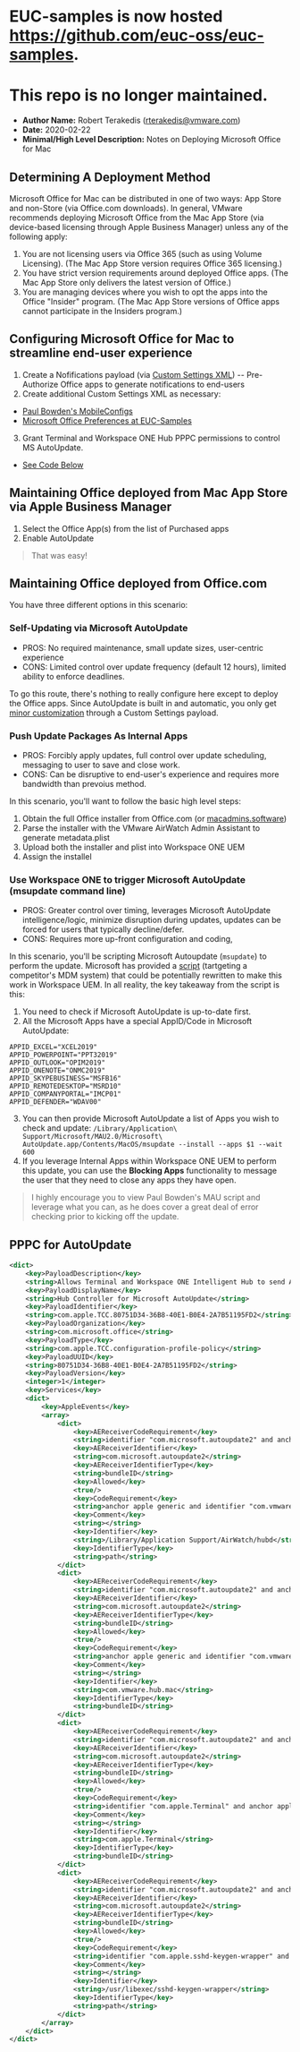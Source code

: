 # EUC-samples is now hosted https://github.com/euc-oss/euc-samples.
# This repo is no longer maintained.

* **Author Name:**  Robert Terakedis (rterakedis@vmware.com)
* **Date:**  2020-02-22
* **Minimal/High Level Description:**    Notes on Deploying Microsoft Office for Mac

## Determining A Deployment Method

Microsoft Office for Mac can be distributed in one of two ways:  App Store and non-Store (via Office.com downloads).  In general, VMware recommends deploying Microsoft Office from the Mac App Store (via device-based licensing through Apple Business Manager) unless any of the following apply: 

1. You are not licensing users via Office 365 (such as using Volume Licensing).   (The Mac App Store version requires Office 365 licensing.)
2. You have strict version requirements around deployed Office apps.   (The Mac App Store only delivers the latest version of Office.)
3. You are managing devices where you wish to opt the apps into the Office "Insider" program.  (The Mac App Store versions of Office apps cannot participate in the Insiders program.)

## Configuring Microsoft Office for Mac to streamline end-user experience

1. Create a Nofifications payload (via [Custom Settings XML](https://aka.ms/office-notifications-payload)) -- Pre-Authorize Office apps to generate notifications to end-users
2. Create additional Custom Settings XML as necessary:
  - [Paul Bowden's MobileConfigs](https://github.com/pbowden-msft/MobileConfigs)
  - [Microsoft Office Preferences at EUC-Samples](https://github.com/vmware-samples/euc-samples/blob/master/macOS-Samples/CustomXMLProfiles/Microsoft%20Office%202016/Microsoft-Office-2016.md)
3. Grant Terminal and Workspace ONE Hub PPPC permissions to control MS AutoUpdate. 
  - [See Code Below](#PPPC-for-AutoUpdate)

## Maintaining Office deployed from Mac App Store via Apple Business Manager

1. Select the Office App(s) from the list of Purchased apps
2. Enable AutoUpdate

> That was easy!

## Maintaining Office deployed from Office.com

You have three different options in this scenario:

### Self-Updating via Microsoft AutoUpdate

* PROS:  No required maintenance, small update sizes, user-centric experience
* CONS:  Limited control over update frequency (default 12 hours), limited ability to enforce deadlines.

To go this route, there's nothing to really configure here except to deploy the Office apps.   Since AutoUpdate is built in and automatic, you only get [minor customization](https://github.com/vmware-samples/euc-samples/blob/master/macOS-Samples/CustomXMLProfiles/Microsoft%20Office%202016/Microsoft-Office-2016.md) through a Custom Settings payload.

### Push Update Packages As Internal Apps

* PROS: Forcibly apply updates, full control over update scheduling, messaging to user to save and close work.
* CONS:  Can be disruptive to end-user's experience and requires more bandwidth than prevoius method.

In this scenario, you'll want to follow the basic high level steps: 

1. Obtain the full Office installer from Office.com (or [macadmins.software](https://macadmins.software))
2. Parse the installer with the VMware AirWatch Admin Assistant to generate metadata.plist
3. Upload both the installer and plist into Workspace ONE UEM
4. Assign the installel

### Use Workspace ONE to trigger Microsoft AutoUpdate (msupdate command line)

* PROS: Greater control over timing, leverages Microsoft AutoUpdate intelligence/logic, minimize disruption during updates, updates can be forced for users that typically decline/defer.
* CONS: Requires more up-front configuration and coding, 

In this scenario, you'll be scripting Microsoft Autoupdate (`msupdate`) to perform the update.  Microsoft has provided a [script](https://github.com/pbowden-msft/msupdatehelper/blob/master/MSUpdateTrigger.sh) (tartgeting a competitor's MDM system) that could be potentially rewritten to make this work in Workspace UEM.  In all reality, the key takeaway from the script is this:

1. You need to check if Microsoft AutoUpdate is up-to-date first.
2. All the Microsoft Apps have a special AppID/Code in Microsoft AutoUpdate:

```APPID_WORD="MSWD2019"
APPID_EXCEL="XCEL2019"
APPID_POWERPOINT="PPT32019"
APPID_OUTLOOK="OPIM2019"
APPID_ONENOTE="ONMC2019"
APPID_SKYPEBUSINESS="MSFB16"
APPID_REMOTEDESKTOP="MSRD10"
APPID_COMPANYPORTAL="IMCP01"
APPID_DEFENDER="WDAV00"
```

3. You can then provide Microsoft AutoUpdate a list of Apps you wish to check and update: `/Library/Application\ Support/Microsoft/MAU2.0/Microsoft\ AutoUpdate.app/Contents/MacOS/msupdate --install --apps $1 --wait 600`
4. If you leverage Internal Apps within Workspace ONE UEM to perform this update, you can use the **Blocking Apps** functionality to message the user that they need to close any apps they have open.

> I highly encourage you to view Paul Bowden's MAU script and leverage what you can, as he does cover a great deal of error checking prior to kicking off the update.


## PPPC for AutoUpdate

```XML
<dict>
    <key>PayloadDescription</key>
    <string>Allows Terminal and Workspace ONE Intelligent Hub to send Apple events to Microsoft AutoUpdate</string>
    <key>PayloadDisplayName</key>
    <string>Hub Controller for Microsoft AutoUpdate</string>
    <key>PayloadIdentifier</key>
    <string>com.apple.TCC.80751D34-36B8-40E1-B0E4-2A7B51195FD2</string>
    <key>PayloadOrganization</key>
    <string>com.microsoft.office</string>
    <key>PayloadType</key>
    <string>com.apple.TCC.configuration-profile-policy</string>
    <key>PayloadUUID</key>
    <string>80751D34-36B8-40E1-B0E4-2A7B51195FD2</string>
    <key>PayloadVersion</key>
    <integer>1</integer>
    <key>Services</key>
    <dict>
        <key>AppleEvents</key>
        <array>
            <dict>
                <key>AEReceiverCodeRequirement</key>
                <string>identifier "com.microsoft.autoupdate2" and anchor apple generic and certificate 1[field.1.2.840.113635.100.6.2.6] /* exists */ and certificate leaf[field.1.2.840.113635.100.6.1.13] /* exists */ and certificate leaf[subject.OU] = UBF8T346G9</string>
                <key>AEReceiverIdentifier</key>
                <string>com.microsoft.autoupdate2</string>
                <key>AEReceiverIdentifierType</key>
                <string>bundleID</string>
                <key>Allowed</key>
                <true/>
                <key>CodeRequirement</key>
                <string>anchor apple generic and identifier "com.vmware.uem.hubd" and (certificate leaf[field.1.2.840.113635.100.6.1.9] /* exists */ or certificate 1[field.1.2.840.113635.100.6.2.6] /* exists */ and certificate leaf[field.1.2.840.113635.100.6.1.13] /* exists */ and certificate leaf[subject.OU] = S2ZMFGQM93)</string>
                <key>Comment</key>
                <string></string>
                <key>Identifier</key>
                <string>/Library/Application Support/AirWatch/hubd</string>
                <key>IdentifierType</key>
                <string>path</string>
            </dict>
            <dict>
                <key>AEReceiverCodeRequirement</key>
                <string>identifier "com.microsoft.autoupdate2" and anchor apple generic and certificate 1[field.1.2.840.113635.100.6.2.6] /* exists */ and certificate leaf[field.1.2.840.113635.100.6.1.13] /* exists */ and certificate leaf[subject.OU] = UBF8T346G9</string>
                <key>AEReceiverIdentifier</key>
                <string>com.microsoft.autoupdate2</string>
                <key>AEReceiverIdentifierType</key>
                <string>bundleID</string>
                <key>Allowed</key>
                <true/>
                <key>CodeRequirement</key>
                <string>anchor apple generic and identifier "com.vmware.hub.mac" and (certificate leaf[field.1.2.840.113635.100.6.1.9] /* exists */ or certificate 1[field.1.2.840.113635.100.6.2.6] /* exists */ and certificate leaf[field.1.2.840.113635.100.6.1.13] /* exists */ and certificate leaf[subject.OU] = S2ZMFGQM93)</string>
                <key>Comment</key>
                <string></string>
                <key>Identifier</key>
                <string>com.vmware.hub.mac</string>
                <key>IdentifierType</key>
                <string>bundleID</string>
            </dict>
            <dict>
                <key>AEReceiverCodeRequirement</key>
                <string>identifier "com.microsoft.autoupdate2" and anchor apple generic and certificate 1[field.1.2.840.113635.100.6.2.6] /* exists */ and certificate leaf[field.1.2.840.113635.100.6.1.13] /* exists */ and certificate leaf[subject.OU] = UBF8T346G9</string>
                <key>AEReceiverIdentifier</key>
                <string>com.microsoft.autoupdate2</string>
                <key>AEReceiverIdentifierType</key>
                <string>bundleID</string>
                <key>Allowed</key>
                <true/>
                <key>CodeRequirement</key>
                <string>identifier "com.apple.Terminal" and anchor apple</string>
                <key>Comment</key>
                <string></string>
                <key>Identifier</key>
                <string>com.apple.Terminal</string>
                <key>IdentifierType</key>
                <string>bundleID</string>
            </dict>
            <dict>
                <key>AEReceiverCodeRequirement</key>
                <string>identifier "com.microsoft.autoupdate2" and anchor apple generic and certificate 1[field.1.2.840.113635.100.6.2.6] /* exists */ and certificate leaf[field.1.2.840.113635.100.6.1.13] /* exists */ and certificate leaf[subject.OU] = UBF8T346G9</string>
                <key>AEReceiverIdentifier</key>
                <string>com.microsoft.autoupdate2</string>
                <key>AEReceiverIdentifierType</key>
                <string>bundleID</string>
                <key>Allowed</key>
                <true/>
                <key>CodeRequirement</key>
                <string>identifier "com.apple.sshd-keygen-wrapper" and anchor apple</string>
                <key>Comment</key>
                <string></string>
                <key>Identifier</key>
                <string>/usr/libexec/sshd-keygen-wrapper</string>
                <key>IdentifierType</key>
                <string>path</string>
            </dict>
        </array>
    </dict>
</dict>
```